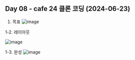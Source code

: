 <h2>Day 08 - cafe 24 클론 코딩 (2024-06-23)</h2>

1. 목표
![image](https://github.com/Namani31/Day-Training/assets/71462755/f84a80f5-5b65-479f-b6ed-ed3956387bba)

1-2. 레이아웃

![image](https://github.com/Namani31/Day-Training/assets/71462755/40441e91-1f6c-4ff5-a66c-a8e8424c5b04)

1-3. 완성
![image](https://github.com/Namani31/Day-Training/assets/71462755/175d02e6-a075-49c1-b09a-d8d2291b296f)
